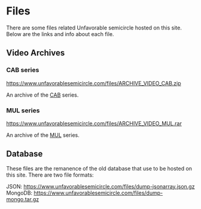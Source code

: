 # Files

There are some files related Unfavorable semicircle hosted on this site.
Below are the links and info about each file.

## Video Archives

### CAB series

<https://www.unfavorablesemicircle.com/files/ARCHIVE_VIDEO_CAB.zip>

An archive of the [CAB](CAB "wikilink") series.

### MUL series

<https://www.unfavorablesemicircle.com/files/ARCHIVE_VIDEO_MUL.rar>

An archive of the [MUL](MUL "wikilink") series.

## Database

These files are the remanence of the old database that use to be hosted
on this site. There are two file formats:

JSON:
<https://www.unfavorablesemicircle.com/files/dump-jsonarray.json.gz>  
MongoDB: <https://www.unfavorablesemicircle.com/files/dump-mongo.tar.gz>

